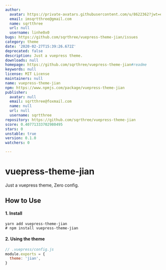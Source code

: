 ```yaml
---
author:
  avatar: https://private-avatars.githubusercontent.com/u/8622362?jwt=eyJhbGciOiJIUzI1NiIsInR5cCI6IkpXVCJ9.eyJpc3MiOiJnaXRodWIuY29tIiwiYXVkIjoicmF3LmdpdGh1YnVzZXJjb250ZW50LmNvbSIsImtleSI6ImtleTEiLCJleHAiOjE3MzQ2NzE3MDAsIm5iZiI6MTczNDY3MDUwMCwicGF0aCI6Ii91Lzg2MjIzNjIifQ.KkxgoPtEKZDKHova_mg7bTtOrFmxpkcH-PMNrrAw9iQ&v=4
  email: imsqrtthree@gmail.com
  name: sqrtthree
  url: null
  username: linhe0x0
bugs: https://github.com/sqrthree/vuepress-theme-jian/issues
category: theme
date: '2020-02-27T15:39:26.672Z'
deprecated: false
description: Just a vuepress theme.
downloads: null
homepage: https://github.com/sqrthree/vuepress-theme-jian#readme
keywords: null
license: MIT License
maintainers: null
name: vuepress-theme-jian
npm: https://www.npmjs.com/package/vuepress-theme-jian
publisher:
  avatar: null
  email: sqrtthree@foxmail.com
  name: null
  url: null
  username: sqrtthree
repository: https://github.com/sqrthree/vuepress-theme-jian
score: 0.40771333702980495
stars: 0
unstable: true
version: 0.1.0
watchers: 0

---
```


# vuepress-theme-jian

Just a vuepress theme, Zero config.

## How to Use

#### 1. Install

```
yarn add vuepress-theme-jian
# npm install vuepress-theme-jian
```

#### 2. Using the theme

```js
// .vuepress/config.js
module.exports = {
  theme: 'jian',
}
```
